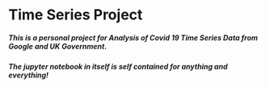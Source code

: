 # Time Series Project
##### This is a personal project for Analysis of Covid 19 Time Series Data from Google and UK Government.
##### The jupyter notebook in itself is self contained for anything and everything!
